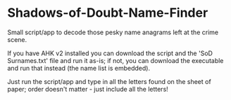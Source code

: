 # Shadows-of-Doubt-Name-Finder
Small script/app to decode those pesky name anagrams left at the crime scene.

If you have AHK v2 installed you can download the script and the 'SoD Surnames.txt' file and run it as-is; if not, you can download the executable and run that instead (the name list is embedded).

Just run the script/app and type in all the letters found on the sheet of paper; order doesn't matter - just include all the letters!
